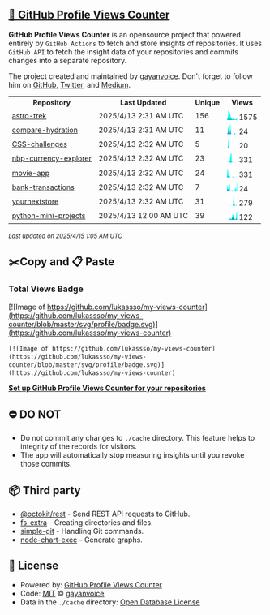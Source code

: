 ## [🚀 GitHub Profile Views Counter](https://github.com/gayanvoice/github-profile-views-counter)
**GitHub Profile Views Counter** is an opensource project that powered entirely by  `GitHub Actions` to fetch and store insights of repositories.
It uses `GitHub API` to fetch the insight data of your repositories and commits changes into a separate repository.

The project created and maintained by [gayanvoice](https://github.com/gayanvoice). Don't forget to follow him on [GitHub](https://github.com/gayanvoice), [Twitter](https://twitter.com/gayanvoice), and [Medium](https://gayanvoice.medium.com/).

<table>
	<tr>
		<th>
			Repository
		</th>
		<th>
			Last Updated
		</th>
		<th>
			Unique
		</th>
		<th>
			Views
		</th>
	</tr>
	<tr>
		<td>
			<a href="https://github.com/lukassso/my-views-counter/tree/master/readme/755990774/year.md">
				astro-trek
			</a>
		</td>
		<td>
			2025/4/13 2:31 AM UTC
		</td>
		<td>
			156
		</td>
		<td>
			<img alt="Response time graph" src="https://github.com/lukassso/my-views-counter/raw/master/graph/755990774/small/year.png" height="20"> 1575
		</td>
	</tr>
	<tr>
		<td>
			<a href="https://github.com/lukassso/my-views-counter/tree/master/readme/761721753/year.md">
				compare-hydration
			</a>
		</td>
		<td>
			2025/4/13 2:31 AM UTC
		</td>
		<td>
			11
		</td>
		<td>
			<img alt="Response time graph" src="https://github.com/lukassso/my-views-counter/raw/master/graph/761721753/small/year.png" height="20"> 24
		</td>
	</tr>
	<tr>
		<td>
			<a href="https://github.com/lukassso/my-views-counter/tree/master/readme/177115510/year.md">
				CSS-challenges
			</a>
		</td>
		<td>
			2025/4/13 2:32 AM UTC
		</td>
		<td>
			5
		</td>
		<td>
			<img alt="Response time graph" src="https://github.com/lukassso/my-views-counter/raw/master/graph/177115510/small/year.png" height="20"> 20
		</td>
	</tr>
	<tr>
		<td>
			<a href="https://github.com/lukassso/my-views-counter/tree/master/readme/840454973/year.md">
				nbp-currency-explorer
			</a>
		</td>
		<td>
			2025/4/13 2:32 AM UTC
		</td>
		<td>
			23
		</td>
		<td>
			<img alt="Response time graph" src="https://github.com/lukassso/my-views-counter/raw/master/graph/840454973/small/year.png" height="20"> 331
		</td>
	</tr>
	<tr>
		<td>
			<a href="https://github.com/lukassso/my-views-counter/tree/master/readme/804536716/year.md">
				movie-app
			</a>
		</td>
		<td>
			2025/4/13 2:32 AM UTC
		</td>
		<td>
			24
		</td>
		<td>
			<img alt="Response time graph" src="https://github.com/lukassso/my-views-counter/raw/master/graph/804536716/small/year.png" height="20"> 331
		</td>
	</tr>
	<tr>
		<td>
			<a href="https://github.com/lukassso/my-views-counter/tree/master/readme/781835747/year.md">
				bank-transactions
			</a>
		</td>
		<td>
			2025/4/13 2:32 AM UTC
		</td>
		<td>
			7
		</td>
		<td>
			<img alt="Response time graph" src="https://github.com/lukassso/my-views-counter/raw/master/graph/781835747/small/year.png" height="20"> 24
		</td>
	</tr>
	<tr>
		<td>
			<a href="https://github.com/lukassso/my-views-counter/tree/master/readme/881994865/year.md">
				yournextstore
			</a>
		</td>
		<td>
			2025/4/13 2:32 AM UTC
		</td>
		<td>
			31
		</td>
		<td>
			<img alt="Response time graph" src="https://github.com/lukassso/my-views-counter/raw/master/graph/881994865/small/year.png" height="20"> 279
		</td>
	</tr>
	<tr>
		<td>
			<a href="https://github.com/lukassso/my-views-counter/tree/master/readme/501758798/year.md">
				python-mini-projects
			</a>
		</td>
		<td>
			2025/4/13 12:00 AM UTC
		</td>
		<td>
			39
		</td>
		<td>
			<img alt="Response time graph" src="https://github.com/lukassso/my-views-counter/raw/master/graph/501758798/small/year.png" height="20"> 122
		</td>
	</tr>
</table>

<small><i>Last updated on 2025/4/15 1:05 AM UTC</i></small>

## ✂️Copy and 📋 Paste
### Total Views Badge
[![Image of https://github.com/lukassso/my-views-counter](https://github.com/lukassso/my-views-counter/blob/master/svg/profile/badge.svg)](https://github.com/lukassso/my-views-counter)

```readme
[![Image of https://github.com/lukassso/my-views-counter](https://github.com/lukassso/my-views-counter/blob/master/svg/profile/badge.svg)](https://github.com/lukassso/my-views-counter)
```
[**Set up GitHub Profile Views Counter for your repositories**](https://github.com/gayanvoice/github-profile-views-counter)
## ⛔ DO NOT
- Do not commit any changes to `./cache` directory. This feature helps to integrity of the records for visitors.
- The app will automatically stop measuring insights until you revoke those commits.
## 📦 Third party

- [@octokit/rest](https://www.npmjs.com/package/@octokit/rest) - Send REST API requests to GitHub.
- [fs-extra](https://www.npmjs.com/package/fs-extra) - Creating directories and files.
- [simple-git](https://www.npmjs.com/package/simple-git) - Handling Git commands.
- [node-chart-exec](https://www.npmjs.com/package/node-chart-exec) - Generate graphs.
## 📄 License
- Powered by: [GitHub Profile Views Counter](https://github.com/gayanvoice/github-profile-views-counter)
- Code: [MIT](./LICENSE) © [gayanvoice](https://github.com/gayanvoice)
- Data in the `./cache` directory: [Open Database License](https://opendatacommons.org/licenses/odbl/1-0/)